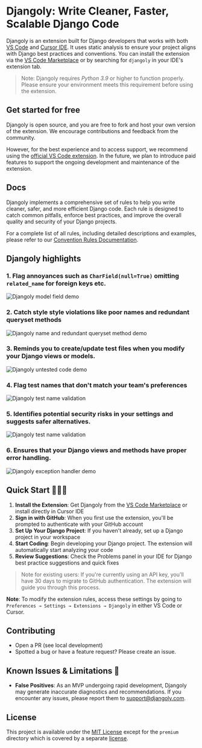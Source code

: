 # Djangoly: Write Cleaner, Faster, Scalable Django Code

Djangoly is an extension built for Django developers that works with both [VS Code](https://code.visualstudio.com/) and [Cursor IDE](https://www.cursor.com/). It uses static analysis to ensure your project aligns with Django best practices and conventions. You can install the extension via the [VS Code Marketplace](https://marketplace.visualstudio.com/items?itemName=Alchemized.djangoly) or by searching for `djangoly` in your IDE's extension tab.

> Note: Djangoly requires _Python 3.9_ or higher to function properly. Please ensure your environment meets this requirement before using the extension.


## Get started for free

Djangoly is open source, and you are free to fork and host your own version of the extension. We encourage contributions and feedback from the community.

However, for the best experience and to access support, we recommend using the [official VS Code extension](https://marketplace.visualstudio.com/items?itemName=Alchemized.djangoly). In the future, we plan to introduce paid features to support the ongoing development and maintenance of the extension.


## Docs

Djangoly implements a comprehensive set of rules to help you write cleaner, safer, and more efficient Django code. Each rule is designed to catch common pitfalls, enforce best practices, and improve the overall quality and security of your Django projects.

For a complete list of all rules, including detailed descriptions and examples, please refer to our [Convention Rules Documentation](https://github.com/software-trizzey/djangoly-vscode/blob/main/docs/CONVENTION_RULES.md).


## Djangoly highlights

### 1. Flag annoyances such as `CharField(null=True)` omitting `related_name` for foreign keys etc.

![Djangoly model field demo](https://raw.githubusercontent.com/software-trizzey/images/refs/heads/main/assets/images/djangoly-model-field-validation-demo.gif)


### 2. Catch style style violations like poor names and redundant queryset methods

![Djangoly name and redundant queryset method demo](https://raw.githubusercontent.com/software-trizzey/images/refs/heads/main/assets/images/djangoly-function-name-and-queryset-demo.gif)


### 3. Reminds you to create/update test files when you modify your Django views or models.

![Djangoly untested code demo](https://raw.githubusercontent.com/software-trizzey/images/main/assets/images/flag-untested-api-code.gif)


### 4. Flag test names that don't match your team's preferences
![Djangoly test name validation](https://raw.githubusercontent.com/software-trizzey/images/refs/heads/main/assets/images/djangoly-test-name-validation.png)


### 5. Identifies potential security risks in your settings and suggests safer alternatives.

![Djangoly test name validation](https://raw.githubusercontent.com/software-trizzey/images/refs/heads/main/assets/images/djangoly-settings-validation.png)


### 6. Ensures that your Django views and methods have proper error handling.

![Djangoly exception handler demo](https://raw.githubusercontent.com/software-trizzey/images/main/assets/images/djangoly-exception-handler-demo.gif)



## Quick Start 🏃‍♂️💨

1. **Install the Extension**: Get Djangoly from the [VS Code Marketplace](https://marketplace.visualstudio.com/items?itemName=Alchemized.djangoly) or install directly in Cursor IDE
2. **Sign in with GitHub**: When you first use the extension, you'll be prompted to authenticate with your GitHub account
3. **Set Up Your Django Project**: If you haven't already, set up a Django project in your workspace
4. **Start Coding**: Begin developing your Django project. The extension will automatically start analyzing your code
5. **Review Suggestions**: Check the Problems panel in your IDE for Django best practice suggestions and quick fixes

> Note for existing users: If you're currently using an API key, you'll have 30 days to migrate to GitHub authentication. The extension will guide you through this process.

**Note**: To modify the extension rules, access these settings by going to `Preferences → Settings → Extensions → Djangoly` in either VS Code or Cursor.


## Contributing

- Open a PR (see local development)
- Spotted a bug or have a feature request? Please create an issue.


## Known Issues & Limitations 🐞

- **False Positives**: As an MVP undergoing rapid development, Djangoly may generate inaccurate diagnostics and recommendations. If you encounter any issues, please report them to [support@djangoly.com](mailto:support@djangoly.com).


## License

This project is available under the [MIT License](LICENSE.md) except for the `premium` directory which is covered by a separate [license](server/bundled/tools/python/djangoly/premium/LICENSE.md).